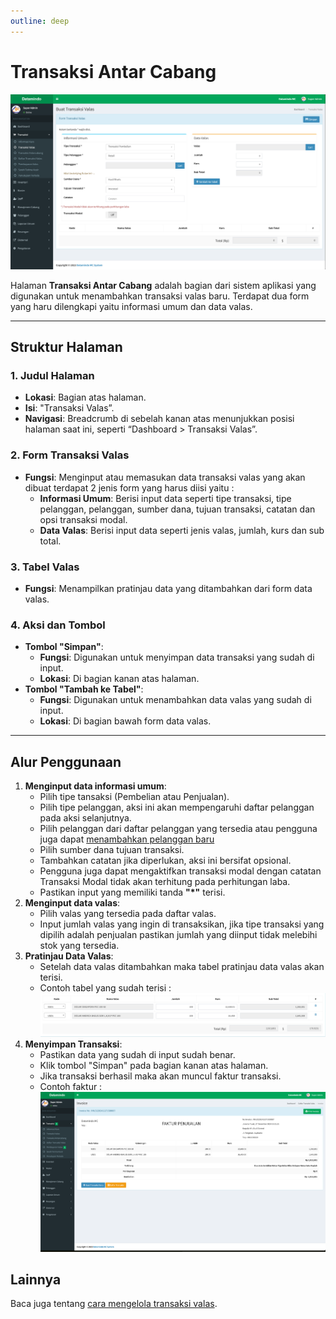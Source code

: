 ```yaml
---
outline: deep
---
```


# Transaksi Antar Cabang

![Transaksi Valas](../public/transaksi-valas.png)

Halaman **Transaksi Antar Cabang** adalah bagian dari sistem aplikasi yang digunakan untuk menambahkan transaksi valas baru. Terdapat dua form yang haru dilengkapi yaitu informasi umum dan data valas.

---

## Struktur Halaman

### 1. **Judul Halaman**

- **Lokasi**: Bagian atas halaman.
- **Isi**: "Transaksi Valas”.
- **Navigasi**: Breadcrumb di sebelah kanan atas menunjukkan posisi halaman saat ini, seperti “Dashboard > Transaksi Valas”.

### 2. **Form Transaksi Valas**

- **Fungsi**: Menginput atau memasukan data transaksi valas yang akan dibuat terdapat 2 jenis form yang harus diisi yaitu :
  - **Informasi Umum**: Berisi input data seperti tipe transaksi, tipe pelanggan, pelanggan, sumber dana, tujuan transaksi, catatan dan opsi transaksi modal.
  - **Data Valas**: Berisi input data seperti jenis valas, jumlah, kurs dan sub total.

### 3. **Tabel Valas**

- **Fungsi**: Menampilkan pratinjau data yang ditambahkan dari form data valas.

### 4. **Aksi dan Tombol**

- **Tombol "Simpan"**:
  - **Fungsi**: Digunakan untuk menyimpan data transaksi yang sudah di input.
  - **Lokasi**: Di bagian kanan atas halaman.
- **Tombol "Tambah ke Tabel"**:
  - **Fungsi**: Digunakan untuk menambahkan data valas yang sudah di input.
  - **Lokasi**: Di bagian bawah form data valas.

---

## Alur Penggunaan

1. **Menginput data informasi umum**:
   - Pilih tipe tansaksi (Pembelian atau Penjualan).
   - Pilih tipe pelanggan, aksi ini akan mempengaruhi daftar pelanggan pada aksi selanjutnya.
   - Pilih pelanggan dari daftar pelanggan yang tersedia atau pengguna juga dapat [menambahkan pelanggan baru]("/pelanggan/pengaturan-pelanggan")
   - Pilih sumber dana tujuan transaksi.
   - Tambahkan catatan jika diperlukan, aksi ini bersifat opsional.
   - Pengguna juga dapat mengaktifkan transaksi modal dengan catatan Transaksi Modal tidak akan terhitung pada perhitungan laba.
   - Pastikan input yang memiliki tanda **"\*"** terisi.
2. **Menginput data valas**:
   - Pilih valas yang tersedia pada daftar valas.
   - Input jumlah valas yang ingin di transaksikan, jika tipe transaksi yang dipilih adalah penjualan pastikan jumlah yang diinput tidak melebihi stok yang tersedia.
3. **Pratinjau Data Valas**:
   - Setelah data valas ditambahkan maka tabel pratinjau data valas akan terisi.
   - Contoh tabel yang sudah terisi : ![Pratinjau data valas](../public/tv-preview.png)
4. **Menyimpan Transaksi**:
   - Pastikan data yang sudah di input sudah benar.
   - Klik tombol "Simpan" pada bagian kanan atas halaman.
   - Jika transaksi berhasil maka akan muncul faktur transaksi.
   - Contoh faktur : ![Faktur Transaksi](../public/invoice-tv.png)

## Lainnya

Baca juga tentang [cara mengelola transaksi valas](/transaksi/daftar-valas).

